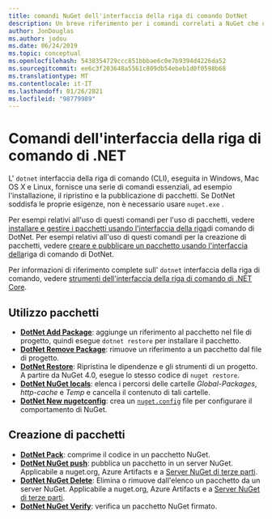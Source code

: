 ```yaml
---
title: comandi NuGet dell'interfaccia della riga di comando DotNet
description: Un breve riferimento per i comandi correlati a NuGet che usano l'interfaccia della riga di comando dotnet.
author: JonDouglas
ms.author: jodou
ms.date: 06/24/2019
ms.topic: conceptual
ms.openlocfilehash: 5438354729ccc851bbbae6c0e7b9394d4226da52
ms.sourcegitcommit: ee6c3f203648a5561c809db54ebeb1d0f0598b68
ms.translationtype: MT
ms.contentlocale: it-IT
ms.lasthandoff: 01/26/2021
ms.locfileid: "98779989"
---
```

# <a name="dotnet-cli-commands"></a>Comandi dell'interfaccia della riga di comando di .NET

L' `dotnet` interfaccia della riga di comando (CLI), eseguita in Windows, Mac OS X e Linux, fornisce una serie di comandi essenziali, ad esempio l'installazione, il ripristino e la pubblicazione di pacchetti. Se DotNet soddisfa le proprie esigenze, non è necessario usare `nuget.exe` .

Per esempi relativi all'uso di questi comandi per l'uso di pacchetti, vedere [installare e gestire i pacchetti usando l'interfaccia della riga](../consume-packages/install-use-packages-dotnet-cli.md)di comando di DotNet. Per esempi relativi all'uso di questi comandi per la creazione di pacchetti, vedere [creare e pubblicare un pacchetto usando l'interfaccia della](../quickstart/create-and-publish-a-package-using-the-dotnet-cli.md)riga di comando di DotNet.

Per informazioni di riferimento complete sull' `dotnet` interfaccia della riga di comando, vedere [strumenti dell'interfaccia della riga di comando di .NET Core](/dotnet/core/tools/?tabs=netcore2x).

## <a name="package-consumption"></a>Utilizzo pacchetti

- [**DotNet Add Package**](/dotnet/core/tools/dotnet-add-package): aggiunge un riferimento al pacchetto nel file di progetto, quindi esegue `dotnet restore` per installare il pacchetto.
- [**DotNet Remove Package**](/dotnet/core/tools/dotnet-remove-package): rimuove un riferimento a un pacchetto dal file di progetto.
- [**DotNet Restore**](/dotnet/core/tools/dotnet-restore?tabs=netcore2x): Ripristina le dipendenze e gli strumenti di un progetto. A partire da NuGet 4.0, esegue lo stesso codice di `nuget restore`.
- [**DotNet NuGet locals**](/dotnet/core/tools/dotnet-nuget-locals): elenca i percorsi delle cartelle *Global-Packages*, *http-cache* e *Temp* e cancella il contenuto di tali cartelle.
- [**DotNet New nugetconfig**](/dotnet/core/tools/dotnet-new): crea un [`nuget.config`](../reference/nuget-config-file.md) file per configurare il comportamento di NuGet.

## <a name="package-creation"></a>Creazione di pacchetti

- [**DotNet Pack**](/dotnet/core/tools/dotnet-pack?tabs=netcore2x): comprime il codice in un pacchetto NuGet.
- [**DotNet NuGet push**](/dotnet/core/tools/dotnet-nuget-push): pubblica un pacchetto in un server NuGet. Applicabile a nuget.org, Azure Artifacts e a [Server NuGet di terze parti](../hosting-packages/overview.md).
- [**DotNet NuGet Delete**](/dotnet/core/tools/dotnet-nuget-delete): Elimina o rimuove dall'elenco un pacchetto da un server NuGet. Applicabile a nuget.org, Azure Artifacts e a [Server NuGet di terze parti](../hosting-packages/overview.md).
- [**DotNet NuGet Verify**](/dotnet/core/tools/dotnet-nuget-verify): verifica un pacchetto NuGet firmato.
